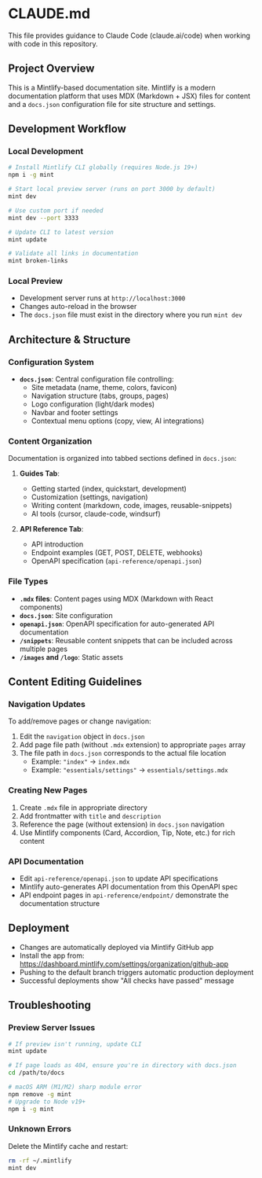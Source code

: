 # CLAUDE.md

This file provides guidance to Claude Code (claude.ai/code) when working with code in this repository.

## Project Overview

This is a Mintlify-based documentation site. Mintlify is a modern documentation platform that uses MDX (Markdown + JSX) files for content and a `docs.json` configuration file for site structure and settings.

## Development Workflow

### Local Development
```bash
# Install Mintlify CLI globally (requires Node.js 19+)
npm i -g mint

# Start local preview server (runs on port 3000 by default)
mint dev

# Use custom port if needed
mint dev --port 3333

# Update CLI to latest version
mint update

# Validate all links in documentation
mint broken-links
```

### Local Preview
- Development server runs at `http://localhost:3000`
- Changes auto-reload in the browser
- The `docs.json` file must exist in the directory where you run `mint dev`

## Architecture & Structure

### Configuration System
- **`docs.json`**: Central configuration file controlling:
  - Site metadata (name, theme, colors, favicon)
  - Navigation structure (tabs, groups, pages)
  - Logo configuration (light/dark modes)
  - Navbar and footer settings
  - Contextual menu options (copy, view, AI integrations)

### Content Organization
Documentation is organized into tabbed sections defined in `docs.json`:

1. **Guides Tab**:
   - Getting started (index, quickstart, development)
   - Customization (settings, navigation)
   - Writing content (markdown, code, images, reusable-snippets)
   - AI tools (cursor, claude-code, windsurf)

2. **API Reference Tab**:
   - API introduction
   - Endpoint examples (GET, POST, DELETE, webhooks)
   - OpenAPI specification (`api-reference/openapi.json`)

### File Types
- **`.mdx` files**: Content pages using MDX (Markdown with React components)
- **`docs.json`**: Site configuration
- **`openapi.json`**: OpenAPI specification for auto-generated API documentation
- **`/snippets`**: Reusable content snippets that can be included across multiple pages
- **`/images` and `/logo`**: Static assets

## Content Editing Guidelines

### Navigation Updates
To add/remove pages or change navigation:
1. Edit the `navigation` object in `docs.json`
2. Add page file path (without `.mdx` extension) to appropriate `pages` array
3. The file path in `docs.json` corresponds to the actual file location
   - Example: `"index"` → `index.mdx`
   - Example: `"essentials/settings"` → `essentials/settings.mdx`

### Creating New Pages
1. Create `.mdx` file in appropriate directory
2. Add frontmatter with `title` and `description`
3. Reference the page (without extension) in `docs.json` navigation
4. Use Mintlify components (Card, Accordion, Tip, Note, etc.) for rich content

### API Documentation
- Edit `api-reference/openapi.json` to update API specifications
- Mintlify auto-generates API documentation from this OpenAPI spec
- API endpoint pages in `api-reference/endpoint/` demonstrate the documentation structure

## Deployment

- Changes are automatically deployed via Mintlify GitHub app
- Install the app from: https://dashboard.mintlify.com/settings/organization/github-app
- Pushing to the default branch triggers automatic production deployment
- Successful deployments show "All checks have passed" message

## Troubleshooting

### Preview Server Issues
```bash
# If preview isn't running, update CLI
mint update

# If page loads as 404, ensure you're in directory with docs.json
cd /path/to/docs

# macOS ARM (M1/M2) sharp module error
npm remove -g mint
# Upgrade to Node v19+
npm i -g mint
```

### Unknown Errors
Delete the Mintlify cache and restart:
```bash
rm -rf ~/.mintlify
mint dev
```

